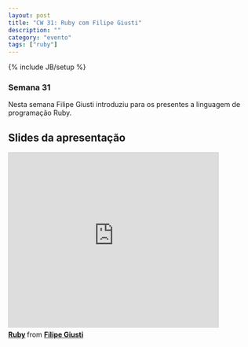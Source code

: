 ```yaml
---
layout: post
title: "CW 31: Ruby com Filipe Giusti"
description: ""
category: "evento" 
tags: ["ruby"]
---
```

{% include JB/setup %}

### Semana 31

<p>Nesta semana Filipe Giusti introduziu para os presentes a linguagem de programação Ruby.</p>

## Slides da apresentação

<iframe src="http://www.slideshare.net/slideshow/embed_code/13865162" width="427" height="356" frameborder="0" marginwidth="0" marginheight="0" scrolling="no" style="border:1px solid #CCC;border-width:1px 1px 0;margin-bottom:5px" allowfullscreen="true"> </iframe> <div style="margin-bottom:5px"> <strong> <a href="http://www.slideshare.net/filipegiusti/ruby-13865162" title="Ruby" target="_blank">Ruby</a> </strong> from <strong><a href="http://www.slideshare.net/filipegiusti" target="_blank">Filipe Giusti</a></strong> </div>
